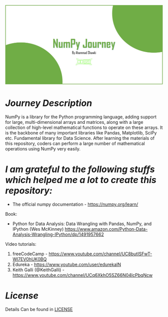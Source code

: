 ![Poster](https://github.com/ahammadshawki8/NumPy-Journey/blob/master/numpy.jpg)

# _Journey Description_
NumPy is a library for the Python programming language, adding support for large, multi-dimensional arrays and matrices, along with a large collection of high-level mathematical functions to operate on these arrays. It is the backbone of many important libraries like Pandas, Matplotlib, SciPy etc. Fundamental library for Data Science.
After learning the materials of this repository, coders can perform a large number of mathematical operations using NumPy very easily.


# _I am grateful to the following stuffs which helped me a lot to create this repository:_

* The official numpy documentation - https://numpy.org/learn/

Book:
  * Python for Data Analysis: Data Wrangling with Pandas, NumPy, and IPython (Wes McKinney)
  https://www.amazon.com/Python-Data-Analysis-Wrangling-IPython/dp/1491957662

Video tutorials:
  1. freeCodeCamp - https://www.youtube.com/channel/UC8butISFwT-Wl7EV0hUK0BQ 
  2. Edureka - https://www.youtube.com/user/edurekaIN
  3. Keith Galli (@KeithGalli) - https://www.youtube.com/channel/UCq6XkhO5SZ66N04IcPbqNcw
  
# _License_
Details Can be found in [LICENSE](https://github.com/ahammadshawki8/NumPy-Journey/blob/master/LICENSE)
